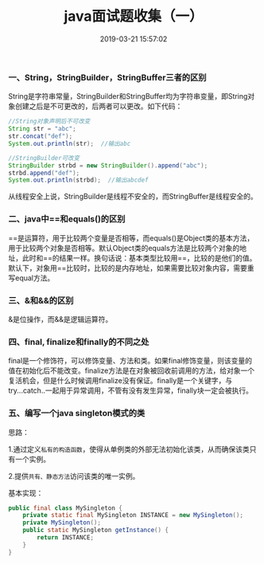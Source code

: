 ﻿---
title: java面试题收集（一）
date: 2019-03-21 15:57:02
tags: java
---

### 一、String，StringBuilder，StringBuffer三者的区别

String是字符串常量，StringBuilder和StringBuffer均为字符串变量，即String对象创建之后是不可更改的，后两者可以更改。如下代码：

```java
//String对象声明后不可改变
String str = "abc";
str.concat("def");
System.out.println(str);  //输出abc

//StringBuilder可改变
StringBuilder strbd = new StringBuilder().append("abc");
strbd.append("def");
System.out.println(strbd);  //输出abcdef
```

从线程安全上说，StringBuilder是线程不安全的，而StringBuffer是线程安全的。

### 二、java中==和equals()的区别

==是运算符，用于比较两个变量是否相等，而equals()是Object类的基本方法，用于比较两个对象是否相等。默认Object类的equals方法是比较两个对象的地址，此时和==的结果一样。换句话说：基本类型比较用==，比较的是他们的值。默认下，对象用==比较时，比较的是内存地址，如果需要比较对象内容，需要重写equal方法。

### 三、&和&&的区别

&是位操作，而&&是逻辑运算符。

### 四、final, finalize和finally的不同之处

final是一个修饰符，可以修饰变量、方法和类。如果final修饰变量，则该变量的值在初始化后不能改变。finalize方法是在对象被回收前调用的方法，给对象一个复活机会，但是什么时候调用finalize没有保证。finally是一个关键字，与try...catch..一起用于异常调用，不管有没有发生异常，finally块一定会被执行。

### 五、编写一个java singleton模式的类

思路：

1.通过定义`私有的构造函数`，使得从单例类的外部无法初始化该类，从而确保该类只有一个实例。

2.提供`共有、静态方法`访问该类的唯一实例。

基本实现：

```java
public final class MySingleton {
    private static final MySingleton INSTANCE = new MySingleton();
    private MySingleton();
    public static MySingleton getInstance() {
        return INSTANCE;
    }
}
```


























